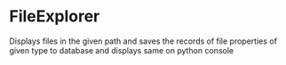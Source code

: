 # FileExplorer
 Displays files in the given path and saves the records of file properties of given type to database and displays same on python console
